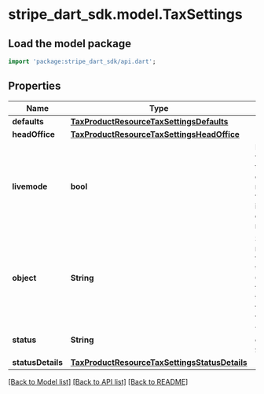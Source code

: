 # stripe_dart_sdk.model.TaxSettings

## Load the model package
```dart
import 'package:stripe_dart_sdk/api.dart';
```

## Properties
Name | Type | Description | Notes
------------ | ------------- | ------------- | -------------
**defaults** | [**TaxProductResourceTaxSettingsDefaults**](TaxProductResourceTaxSettingsDefaults.md) |  | 
**headOffice** | [**TaxProductResourceTaxSettingsHeadOffice**](TaxProductResourceTaxSettingsHeadOffice.md) |  | [optional] 
**livemode** | **bool** | Has the value `true` if the object exists in live mode or the value `false` if the object exists in test mode. | 
**object** | **String** | String representing the object's type. Objects of the same type share the same value. | 
**status** | **String** | The status of the Tax `Settings`. | 
**statusDetails** | [**TaxProductResourceTaxSettingsStatusDetails**](TaxProductResourceTaxSettingsStatusDetails.md) |  | 

[[Back to Model list]](../README.md#documentation-for-models) [[Back to API list]](../README.md#documentation-for-api-endpoints) [[Back to README]](../README.md)


